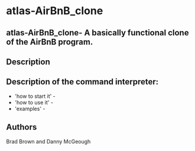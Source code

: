 # atlas-AirBnB_clone
## atlas-AirBnB_clone- A basically functional clone of the AirBnB program.
## Description
## Description of the command interpreter:
- 'how to start it' -
- 'how to use it' -
- 'examples' -
## Authors
Brad Brown and Danny McGeough